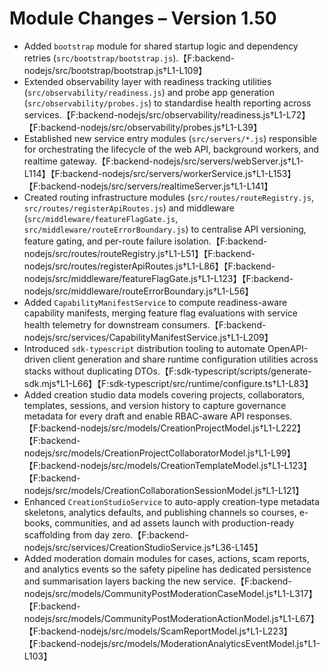 # Module Changes – Version 1.50

- Added `bootstrap` module for shared startup logic and dependency retries (`src/bootstrap/bootstrap.js`).【F:backend-nodejs/src/bootstrap/bootstrap.js†L1-L109】
- Extended observability layer with readiness tracking utilities (`src/observability/readiness.js`) and probe app generation (`src/observability/probes.js`) to standardise health reporting across services.【F:backend-nodejs/src/observability/readiness.js†L1-L72】【F:backend-nodejs/src/observability/probes.js†L1-L39】
- Established new service entry modules (`src/servers/*.js`) responsible for orchestrating the lifecycle of the web API, background workers, and realtime gateway.【F:backend-nodejs/src/servers/webServer.js†L1-L114】【F:backend-nodejs/src/servers/workerService.js†L1-L153】【F:backend-nodejs/src/servers/realtimeServer.js†L1-L141】
- Created routing infrastructure modules (`src/routes/routeRegistry.js`, `src/routes/registerApiRoutes.js`) and middleware (`src/middleware/featureFlagGate.js`, `src/middleware/routeErrorBoundary.js`) to centralise API versioning, feature gating, and per-route failure isolation.【F:backend-nodejs/src/routes/routeRegistry.js†L1-L51】【F:backend-nodejs/src/routes/registerApiRoutes.js†L1-L86】【F:backend-nodejs/src/middleware/featureFlagGate.js†L1-L123】【F:backend-nodejs/src/middleware/routeErrorBoundary.js†L1-L56】
- Added `CapabilityManifestService` to compute readiness-aware capability manifests, merging feature flag evaluations with service health telemetry for downstream consumers.【F:backend-nodejs/src/services/CapabilityManifestService.js†L1-L209】
- Introduced `sdk-typescript` distribution tooling to automate OpenAPI-driven client generation and share runtime configuration utilities across stacks without duplicating DTOs.【F:sdk-typescript/scripts/generate-sdk.mjs†L1-L66】【F:sdk-typescript/src/runtime/configure.ts†L1-L83】
- Added creation studio data models covering projects, collaborators, templates, sessions, and version history to capture governance metadata for every draft and enable RBAC-aware API responses.【F:backend-nodejs/src/models/CreationProjectModel.js†L1-L222】【F:backend-nodejs/src/models/CreationProjectCollaboratorModel.js†L1-L99】【F:backend-nodejs/src/models/CreationTemplateModel.js†L1-L123】【F:backend-nodejs/src/models/CreationCollaborationSessionModel.js†L1-L121】
- Enhanced `CreationStudioService` to auto-apply creation-type metadata skeletons, analytics defaults, and publishing channels so courses, e-books, communities, and ad assets launch with production-ready scaffolding from day zero.【F:backend-nodejs/src/services/CreationStudioService.js†L36-L145】
- Added moderation domain modules for cases, actions, scam reports, and analytics events so the safety pipeline has dedicated persistence and summarisation layers backing the new service.【F:backend-nodejs/src/models/CommunityPostModerationCaseModel.js†L1-L317】【F:backend-nodejs/src/models/CommunityPostModerationActionModel.js†L1-L67】【F:backend-nodejs/src/models/ScamReportModel.js†L1-L223】【F:backend-nodejs/src/models/ModerationAnalyticsEventModel.js†L1-L103】
